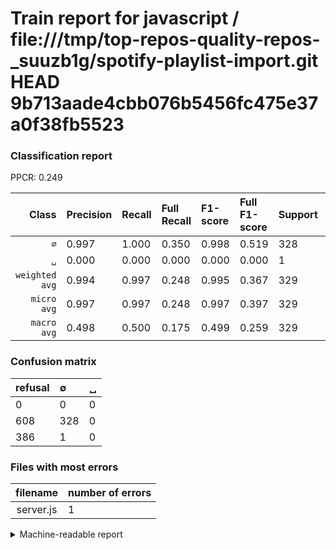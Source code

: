 # Train report for javascript / file:///tmp/top-repos-quality-repos-_suuzb1g/spotify-playlist-import.git HEAD 9b713aade4cbb076b5456fc475e37a0f38fb5523

### Classification report

PPCR: 0.249

| Class | Precision | Recall | Full Recall | F1-score | Full F1-score | Support | Full Support | PPCR |
|------:|:----------|:-------|:------------|:---------|:---------|:--------|:-------------|:-----|
| `∅` | 0.997| 1.000| 0.350| 0.998| 0.519| 328| 936| 0.350 |
| `␣` | 0.000| 0.000| 0.000| 0.000| 0.000| 1| 387| 0.003 |
| `weighted avg` | 0.994| 0.997| 0.248| 0.995| 0.367| 329| 1323| 0.249 |
| `micro avg` | 0.997| 0.997| 0.248| 0.997| 0.397| 329| 1323| 0.249 |
| `macro avg` | 0.498| 0.500| 0.175| 0.499| 0.259| 329| 1323| 0.249 |

### Confusion matrix

|refusal|  ∅| ␣| 
|:---|:---|:---|
|0 |0 |0 |
|608 |328 |0 |
|386 |1 |0 |

### Files with most errors

| filename | number of errors|
|:----:|:-----|
| server.js | 1 |

<details>
    <summary>Machine-readable report</summary>
```json
{
  "cl_report": {"macro avg": {"f1-score": 0.4992389649923897, "precision": 0.49848024316109424, "recall": 0.5, "support": 329}, "micro avg": {"f1-score": 0.9969604863221885, "precision": 0.9969604863221885, "recall": 0.9969604863221885, "support": 329}, "weighted avg": {"f1-score": 0.9954430426595977, "precision": 0.9939302112877746, "recall": 0.9969604863221885, "support": 329}, "\u2205": {"f1-score": 0.9984779299847794, "precision": 0.9969604863221885, "recall": 1.0, "support": 328}, "\u2423": {"f1-score": 0.0, "precision": 0.0, "recall": 0.0, "support": 1}},
  "cl_report_full": {"macro avg": {"f1-score": 0.2592885375494071, "precision": 0.49848024316109424, "recall": 0.1752136752136752, "support": 1323}, "micro avg": {"f1-score": 0.39709443099273606, "precision": 0.9969604863221885, "recall": 0.24792139077853365, "support": 1323}, "weighted avg": {"f1-score": 0.36688446129439917, "precision": 0.7053325889626367, "recall": 0.24792139077853365, "support": 1323}, "\u2205": {"f1-score": 0.5185770750988142, "precision": 0.9969604863221885, "recall": 0.3504273504273504, "support": 936}, "\u2423": {"f1-score": 0.0, "precision": 0.0, "recall": 0.0, "support": 387}},
  "ppcr": 0.24867724867724866
}
```
</details>
